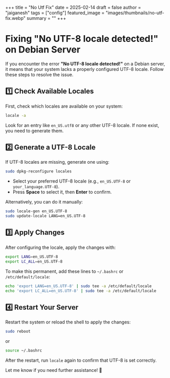 +++
title = "No Utf Fix"
date = 2025-02-14
draft = false
author = "jaiganesh"
tags = ["config"]
featured_image = "images/thumbnails/no-utf-fix.webp"
summary = ""
+++

# Fixing "No UTF-8 locale detected!" on Debian Server

If you encounter the error **"No UTF-8 locale detected!"** on a Debian server, it means that your system lacks a properly configured UTF-8 locale. Follow these steps to resolve the issue.

## 1️⃣ Check Available Locales
First, check which locales are available on your system:

```bash
locale -a
```

Look for an entry like `en_US.utf8` or any other UTF-8 locale. If none exist, you need to generate them.

## 2️⃣ Generate a UTF-8 Locale
If UTF-8 locales are missing, generate one using:

```bash
sudo dpkg-reconfigure locales
```

- Select your preferred UTF-8 locale (e.g., `en_US.UTF-8` or `your_language.UTF-8`).
- Press **Space** to select it, then **Enter** to confirm.

Alternatively, you can do it manually:

```bash
sudo locale-gen en_US.UTF-8
sudo update-locale LANG=en_US.UTF-8
```

## 3️⃣ Apply Changes
After configuring the locale, apply the changes with:

```bash
export LANG=en_US.UTF-8
export LC_ALL=en_US.UTF-8
```

To make this permanent, add these lines to `~/.bashrc` or `/etc/default/locale`:

```bash
echo 'export LANG=en_US.UTF-8' | sudo tee -a /etc/default/locale
echo 'export LC_ALL=en_US.UTF-8' | sudo tee -a /etc/default/locale
```

## 4️⃣ Restart Your Server
Restart the system or reload the shell to apply the changes:

```bash
sudo reboot
```

or

```bash
source ~/.bashrc
```

After the restart, run `locale` again to confirm that UTF-8 is set correctly.

Let me know if you need further assistance! 🚀

